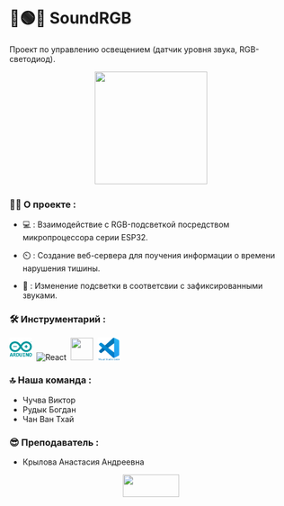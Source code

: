 #  🔴🟢🔵 SoundRGB
Проект по управлению освещением (датчик уровня звука, RGB-светодиод).

<div id="header" align="center">
  <img src="https://media.giphy.com/media/v1.Y2lkPTc5MGI3NjExZzR2NnFtMmNlaDB1djgzajVyNnRkbjlhMnhtZG01ajV2bmE0eHFrYSZlcD12MV9pbnRlcm5hbF9naWZfYnlfaWQmY3Q9Zw/4wX1DSsMRSKEBYezuV/giphy.gif" height="200"width="200"/>
</div>

### :man_technologist: О проекте :

- 💻 : Взаимодействие с RGB-подсветкой посредством микропроцессора серии ESP32.

- ⏲️ : Создание веб-сервера для поучения информации о времени нарушения тишины.

- 🌈 : Изменение подсветки в соответсвии с зафиксированными звуками.


### :hammer_and_wrench: Инструментарий :
<div>
  <img src="https://github.com/devicons/devicon/blob/master/icons/arduino/arduino-original-wordmark.svg" title="Java" alt="Java" width="40" height="40"/>&nbsp;
  <img src="https://www.espressif.com/sites/all/themes/espressif/logo-black.svg" title="React" alt="React" width="140" height="40"/>&nbsp;
  <img src="https://www.svgrepo.com/show/267838/rgb.svg" width="40" height="40"/>&nbsp;
  <img src="https://github.com/devicons/devicon/blob/master/icons/vscode/vscode-original-wordmark.svg" width="40" height="40"/>&nbsp;

</div>

### 🔝 Наша команда :
- Чучва Виктор
- Рудык Богдан
- Чан Ван Тхай

### 😎 Преподаватель :
- Крылова Анастасия Андреевна

<div id="header" align="center">
  <img src="https://itmo.ru/file/pages/213/logo_osnovnoy_russkiy_belyy.png" height="40"width="100"/>
</div>
